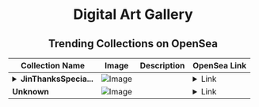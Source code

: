 <div align="center">

# Digital Art Gallery

## Trending Collections on OpenSea

| Collection Name                       | Image                                                                                     | Description                       | OpenSea Link                                                                                          |
|---------------------------------------|-------------------------------------------------------------------------------------------|-----------------------------------|--------------------------------------------------------------------------------------------------------|
| **<details><summary>JinThanksSpecia...</summary>JinThanksSpecialVoice</details>** | ![Image](https://i.seadn.io/s/raw/files/0378658ab7ebda934b1568b3699f5e36.jpg?w=500&auto=format?w=200&auto=format) |  | <details><summary>Link</summary>[JinThanksSpecialVoice](https://opensea.io/collection/jinthanksspecialvoice-1)</details> |
| **Unknown** | ![Image](https://i.seadn.io/s/raw/files/53612824df236a792ae7c99c23e8b67d.jpg?w=500&auto=format?w=200&auto=format) |  | <details><summary>Link</summary>[Unknown](https://opensea.io/collection/unknown-171217)</details> |

</div>